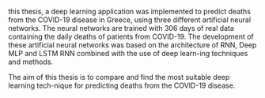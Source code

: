 this thesis, a deep learning application was implemented to predict deaths from the COVID-19 disease in Greece, using three different artificial neural networks. The neural networks are trained with 306 days of real data containing the daily deaths of patients from COVID-19. The development of these artificial neural networks was based on the architecture of RNN, Deep MLP and LSTM RNN combined with the use of deep learn-ing techniques and methods.

The aim of this thesis is to compare and find the most suitable deep learning tech-nique for predicting deaths from the COVID-19 disease.
